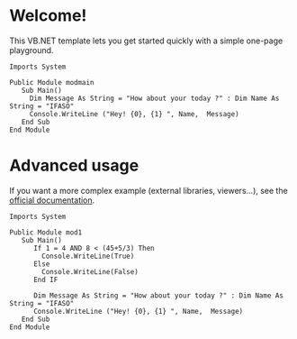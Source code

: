 # Welcome!

This VB.NET template lets you get started quickly with a simple one-page playground.

```vb.net runnable
Imports System

Public Module modmain
   Sub Main()
     Dim Message As String = "How about your today ?" : Dim Name As String = "IFASO"
     Console.WriteLine ("Hey! {0}, {1} ", Name,  Message)
   End Sub
End Module
```

# Advanced usage

If you want a more complex example (external libraries, viewers...), see the [official documentation](https://tech.io/playgrounds/408/tech-io-documentation).



```vb.net runnable
Imports System

Public Module mod1
   Sub Main()
      If 1 = 4 AND 8 < (45+5/3) Then
        Console.WriteLine(True)
      Else
        Console.WriteLine(False)
      End IF
    
      Dim Message As String = "How about your today ?" : Dim Name As String = "IFASO"
      Console.WriteLine ("Hey! {0}, {1} ", Name,  Message)
   End Sub
End Module
```


   
